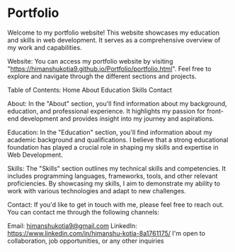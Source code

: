 # Portfolio
Welcome to my portfolio website! This website showcases my education and skills in web development. It serves as a comprehensive overview of my work and capabilities.

Website: 
You can access my portfolio website by visiting "https://himanshukotia9.github.io/Portfolio/portfolio.html". Feel free to explore and navigate through the different sections and projects.

Table of Contents: 
Home
About
Education
Skills
Contact

About: 
In the "About" section, you'll find information about my background, education, and professional experience. It highlights my passion for front-end development and provides insight into my journey and aspirations.

Education: 
In the "Education" section, you'll find information about my academic background and qualifications. I believe that a strong educational foundation has played a crucial role in shaping my skills and expertise in Web Development.

Skills: 
The "Skills" section outlines my technical skills and competencies. It includes programming languages, frameworks, tools, and other relevant proficiencies. By showcasing my skills, I aim to demonstrate my ability to work with various technologies and adapt to new challenges.

Contact: 
If you'd like to get in touch with me, please feel free to reach out. You can contact me through the following channels:

Email: himanshukotia9@gmail.com
LinkedIn: https://www.linkedin.com/in/himanshu-kotia-8a1761175/
I'm open to collaboration, job opportunities, or any other inquiries
